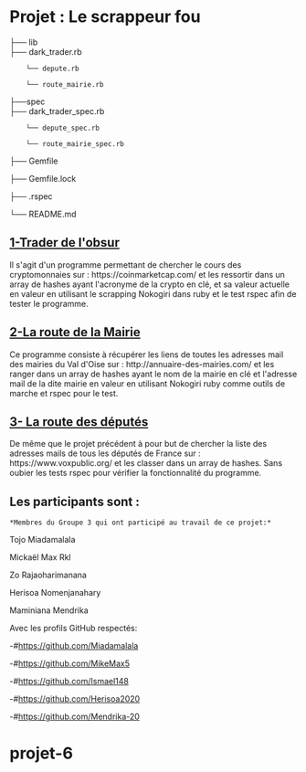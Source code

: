 

<h1>Projet : Le scrappeur fou</h1>


├── lib		
		├── dark_trader.rb

		└── depute.rb

		└── route_mairie.rb
		
├──spec		
		├── dark_trader_spec.rb

		└── depute_spec.rb

		└── route_mairie_spec.rb
		
├── Gemfile

├── Gemfile.lock

├── .rspec

└── README.md


<h2><u> 1-Trader de l'obsur </u></h2>

<p>Il s'agit d'un programme permettant de chercher le cours des cryptomonnaies sur : https://coinmarketcap.com/
et les ressortir dans un array de hashes ayant l'acronyme de la crypto en clé, et sa valeur actuelle en valeur en utilisant le scrapping Nokogiri dans ruby et le test rspec afin de tester le programme.</p>

<h2><u>2-La route de la Mairie</u></h2>

<p> Ce programme consiste à récupérer les liens de toutes les adresses mail des mairies du Val d'Oise sur : http://annuaire-des-mairies.com/
et les ranger dans un array de hashes ayant le nom de la mairie en clé et l'adresse mail de la dite mairie en valeur en utilisant Nokogiri ruby comme outils de marche et rspec pour le test.</p>


<h2><u>3- La route des députés</u></h2>

<p> De même que le projet précédent à pour but de chercher la liste des adresses mails de tous les députés de France sur : 
https://www.voxpublic.org/ et les classer dans un array de hashes. Sans oubier les tests rspec pour vérifier la fonctionnalité du programme. </p>

		
<h2> Les participants sont : </h2>

	*Membres du Groupe 3 qui ont participé au travail de ce projet:*
Tojo Miadamalala

Mickaël Max Rkl

Zo Rajaoharimanana

Herisoa Nomenjanahary

Maminiana Mendrika

Avec les profils GitHub respectés:

-#https://github.com/Miadamalala

-#https://github.com/MikeMax5

-#https://github.com/Ismael148

-#https://github.com/Herisoa2020

-#https://github.com/Mendrika-20

# projet-6
